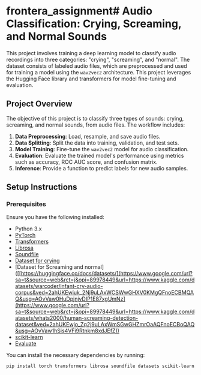 # frontera_assignment# Audio Classification: Crying, Screaming, and Normal Sounds

This project involves training a deep learning model to classify audio recordings into three categories: "crying", "screaming", and "normal". The dataset consists of labeled audio files, which are preprocessed and used for training a model using the `wav2vec2` architecture. This project leverages the Hugging Face library and transformers for model fine-tuning and evaluation.

## Project Overview

The objective of this project is to classify three types of sounds: crying, screaming, and normal sounds, from audio files. The workflow includes:

1. **Data Preprocessing**: Load, resample, and save audio files.
2. **Data Splitting**: Split the data into training, validation, and test sets.
3. **Model Training**: Fine-tune the `wav2vec2` model for audio classification.
4. **Evaluation**: Evaluate the trained model's performance using metrics such as accuracy, ROC AUC score, and confusion matrix.
5. **Inference**: Provide a function to predict labels for new audio samples.

## Setup Instructions

### Prerequisites

Ensure you have the following installed:

- Python 3.x
- [PyTorch](https://pytorch.org/get-started/locally)
- [Transformers](https://huggingface.co/docs/transformers/)
- [Librosa](https://librosa.org/)
- [Soundfile](https://pypi.org/project/SoundFile/)
- [Dataset for crying]([https://huggingface.co/docs/datasets/](https://www.google.com/url?sa=t&source=web&rct=j&opi=89978449&url=https://www.kaggle.com/datasets/warcoder/infant-cry-audio-corpus&ved=2ahUKEwiuk_2Nj9uLAxWCSWwGHXV0KMgQFnoECBMQAQ&usg=AOvVaw0HuDpjnjvDIP1E87xgUmNz))
- [Dataset for Screaming and normal]([[https://huggingface.co/docs/datasets/](https://www.google.com/url?sa=t&source=web&rct=j&opi=89978449&url=https://www.kaggle.com/datasets/warcoder/infant-cry-audio-corpus&ved=2ahUKEwiuk_2Nj9uLAxWCSWwGHXV0KMgQFnoECBMQAQ&usg=AOvVaw0HuDpjnjvDIP1E87xgUmNz](https://www.google.com/url?sa=t&source=web&rct=j&opi=89978449&url=https://www.kaggle.com/datasets/whats2000/human-screaming-detection-dataset&ved=2ahUKEwjo_Zq2j9uLAxWmSGwGHZmrOaAQFnoECBoQAQ&usg=AOvVaw1hSis4VFi9Rtnkm8xdJEfZ))
- [scikit-learn](https://scikit-learn.org/stable/)
- [Evaluate](https://huggingface.co/docs/evaluate/)

You can install the necessary dependencies by running:

```bash
pip install torch transformers librosa soundfile datasets scikit-learn evaluate

